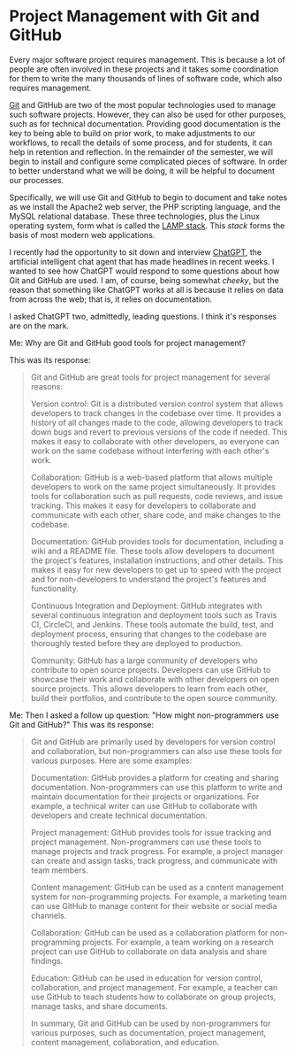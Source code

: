 # Project Management with Git and GitHub

Every major software project
requires management.
This is because a lot of people
are often involved in these projects and
it takes some coordination for them
to write the many thousands of lines of
software code,
which also requires management.

[Git][git] and GitHub are two
of the most popular technologies
used to manage such software projects.
However, they can also be used for
other purposes,
such as for technical documentation.
Providing good documentation is the
key to being able to build on prior work,
to make adjustments to our workflows,
to recall the details of some process, and
for students,
it can help in retention and reflection.
In the remainder of the semester,
we will begin to install and configure
some complicated pieces of software.
In order to better understand what
we will be doing,
it will be helpful to document
our processes.

Specifically,
we will use Git and GitHub to
begin to document and take notes
as we install the Apache2 web server,
the PHP scripting language, and
the MySQL relational database.
These three technologies,
plus the Linux operating system,
form what is called the
[LAMP stack][lampstack].
This *stack* forms the basis of
most modern web applications.

I recently had the opportunity to
sit down and interview
[ChatGPT][chatgpt],
the artificial intelligent chat agent
that has made headlines in recent weeks.
I wanted to see how ChatGPT would respond
to some questions about how Git and GitHub
are used.
I am, of course,
being somewhat *cheeky*, but
the reason that something like
ChatGPT works at all is because
it relies on data from
across the web;
that is, it relies on documentation.

I asked ChatGPT two, admittedly,
leading questions.
I think it's responses are on
the mark.

Me: Why are Git and GitHub good tools for project management?

This was its response:

> Git and GitHub are great tools for project management for
> several reasons:
>
> Version control: Git is a distributed version control
> system that allows developers to track changes in the
> codebase over time. It provides a history of all changes
> made to the code, allowing developers to track down bugs
> and revert to previous versions of the code if needed.
> This makes it easy to collaborate with other developers,
> as everyone can work on the same codebase without
> interfering with each other's work.
>
> Collaboration: GitHub is a web-based platform that allows
> multiple developers to work on the same project
> simultaneously. It provides tools for collaboration such
> as pull requests, code reviews, and issue tracking. This
> makes it easy for developers to collaborate and
> communicate with each other, share code, and make changes
> to the codebase.
>
> Documentation: GitHub provides tools for documentation,
> including a wiki and a README file. These tools allow
> developers to document the project's features,
> installation instructions, and other details. This makes
> it easy for new developers to get up to speed with the
> project and for non-developers to understand the project's
> features and functionality.
>
> Continuous Integration and Deployment: GitHub integrates
> with several continuous integration and deployment tools
> such as Travis CI, CircleCI, and Jenkins. These tools
> automate the build, test, and deployment process, ensuring
> that changes to the codebase are thoroughly tested before
> they are deployed to production.
>
> Community: GitHub has a large community of developers who
> contribute to open source projects. Developers can use
> GitHub to showcase their work and collaborate with other
> developers on open source projects. This allows developers
> to learn from each other, build their portfolios, and
> contribute to the open source community.

Me: Then I asked a follow up question: "How might
non-programmers use Git and GitHub?" This was its response:

> Git and GitHub are primarily used by developers for
> version control and collaboration, but non-programmers can
> also use these tools for various purposes. Here are some
> examples:
>
> Documentation: GitHub provides a platform for creating and
> sharing documentation. Non-programmers can use this
> platform to write and maintain documentation for their
> projects or organizations. For example, a technical writer
> can use GitHub to collaborate with developers and create
> technical documentation.
>
> Project management: GitHub provides tools for issue
> tracking and project management. Non-programmers can use
> these tools to manage projects and track progress. For
> example, a project manager can create and assign tasks,
> track progress, and communicate with team members.
>
> Content management: GitHub can be used as a content
> management system for non-programming projects. For
> example, a marketing team can use GitHub to manage content
> for their website or social media channels.
>
> Collaboration: GitHub can be used as a collaboration
> platform for non-programming projects. For example, a team
> working on a research project can use GitHub to
> collaborate on data analysis and share findings.
>
> Education: GitHub can be used in education for version
> control, collaboration, and project management. For
> example, a teacher can use GitHub to teach students how to
> collaborate on group projects, manage tasks, and share
> documents.
>
> In summary, Git and GitHub can be used by non-programmers
> for various purposes, such as documentation, project
> management, content management, collaboration, and
> education.

[git]:https://en.wikipedia.org/wiki/Git
[lampstack]:https://en.wikipedia.org/wiki/LAMP_(software_bundle)
[chatgpt]:https://chat.openai.com/chat
